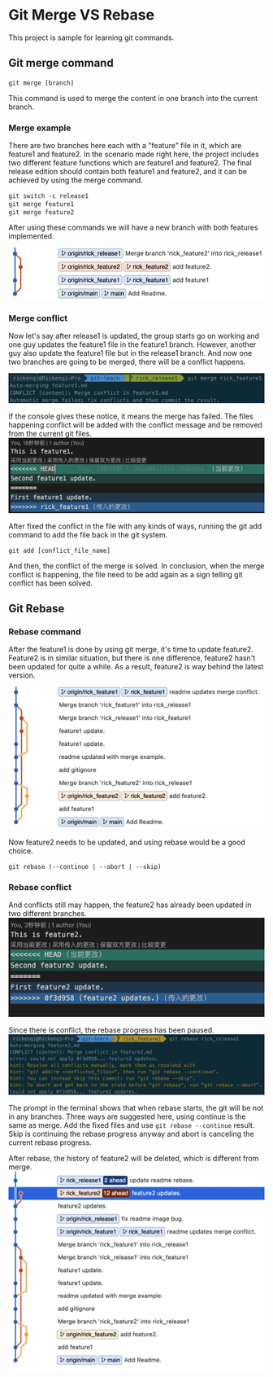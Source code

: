 # Git Merge VS Rebase
This project is sample for learning git commands.

## Git merge command

```shell
git merge [branch]
```
This command is used to merge the content in one branch into the current branch.

### Merge example
There are two branches here each with a "feature" file in it, which are feature1 and feature2.
In the scenario made right here, the project includes two different feature functions which are feature1 and feature2.
The final release edition should contain both feature1 and feature2, and it can be achieved by using the merge command.

```shell
git switch -c release1
git merge feature1
git merge feature2
```
After using these commands we will have a new branch with both features implemented.

![git_merge_example](/image/git_merge_example.png)

### Merge conflict
Now let's say after release1 is updated, the group starts go on working and one guy updates the feature1 file in the feature1 branch.
However, another guy also update the feature1 file but in the release1 branch.
And now one two branches are going to be merged, there will be a conflict happens.

![git_conflict_example](/image/git_conflict_example.png)

If the console gives these notice, it means the merge has failed. 
The files happening conflict will be added with the conflict message and be removed from the current git files.
![git_conflict_file](</image/git_conflict_file.png>)

After fixed the conflict in the file with any kinds of ways, running the git add command to add the file back in the git system.
```shell
git add [conflict_file_name]
```
And then, the conflict of the merge is solved.
In conclusion, when the merge conflict is happening, the file need to be add again as a sign telling git conflict has been solved.

## Git Rebase

### Rebase command

After the feature1 is done by using git merge, it's time to update feature2.
Feature2 is in similar situation, but there is one difference, feature2 hasn't been updated for quite a while.
As a result, feature2 is way behind the latest version.

![rebase_feature2_before](</image/rebase_feature2_before.png>)

Now feature2 needs to be updated, and using rebase would be a good choice.
```shell
git rebase (--continue | --abort | --skip)
```

### Rebase conflict

And conflicts still may happen, the feature2 has already been updated in two different branches.
![git_rebase_conflict](</image/git_rebase_conflict.png>)

Since there is conflict, the rebase progress has been paused.
![git_rebase_pause](</image/git_rebase_pause.png>)

The prompt in the terminal shows that when rebase starts, the git will be not in any branches.
Three ways are suggested here, using continue is the same as merge.
Add the fixed files and use `git rebase --continue` result.
Skip is continuing the rebase progress anyway and abort is canceling the current rebase progress.

After rebase, the history of feature2 will be deleted, which is different from merge.
![rebase_feature2_after](</image/rebase_feature2_after.png>)
